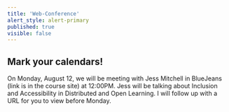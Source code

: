 ```yaml
---
title: 'Web-Conference'
alert_style: alert-primary
published: true
visible: false
---
```


## Mark your calendars!

On Monday, August 12, we will be meeting with Jess Mitchell in BlueJeans (link is in the course site) at 12:00PM. Jess will be talking about Inclusion and Accessibility in Distributed and Open Learning. I will follow up with a URL for you to view before Monday.
